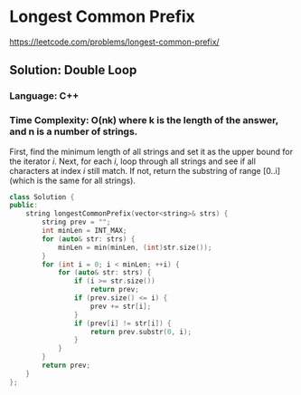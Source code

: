 # Longest Common Prefix
https://leetcode.com/problems/longest-common-prefix/

## Solution: Double Loop
### Language: C++
### Time Complexity: O(nk) where k is the length of the answer, and n is a number of strings.

First, find the minimum length of all strings and set it as the upper bound for the iterator *i*.
Next, for each *i*, loop through all strings and see if all characters at index *i* still match.
If not, return the substring of range [0..i] (which is the same for all strings).

```c++
class Solution {
public:
    string longestCommonPrefix(vector<string>& strs) {
        string prev = "";
        int minLen = INT_MAX;
        for (auto& str: strs) {
            minLen = min(minLen, (int)str.size());
        }
        for (int i = 0; i < minLen; ++i) {
            for (auto& str: strs) {
                if (i >= str.size())
                    return prev;
                if (prev.size() <= i) {
                    prev += str[i];
                }
                if (prev[i] != str[i]) {
                    return prev.substr(0, i);
                }
            }
        }
        return prev;
    }
};
```

